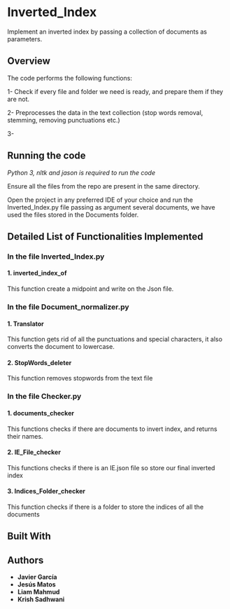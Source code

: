 # Inverted_Index
Implement an inverted index by passing a collection of documents as parameters.
## Overview
The code performs the following functions:

1- Check if every file and folder we need is ready, and prepare them if they are not.

2- Preprocesses the data in the text collection (stop words removal, stemming, removing punctuations etc.)

3- 
## Running the code  
*Python 3, nltk and jason is required to run the code*

Ensure all the files from the repo are present in the same directory.

Open the project in any preferred IDE of your choice and run the Inverted_Index.py file passing as argument several documents, we have used the files stored in the Documents folder.

## Detailed List of Functionalities Implemented
### In the file Inverted_Index.py
#### 1. inverted_index_of
This function create a midpoint and write on the Json file.
### In the file Document_normalizer.py
#### 1. Translator
This function gets rid of all the punctuations and special characters,
    it also converts the document to lowercase.
#### 2. StopWords_deleter
This function removes stopwords from the text file
### In the file Checker.py
#### 1. documents_checker
This functions checks if there are documents to invert index, and returns their names.
#### 2. IE_File_checker
This functions checks if there is an IE.json file so store our final inverted index
#### 3. Indices_Folder_checker
This function checks if there is a folder to store the indices of all the documents

## Built With

## Authors
* **Javier García**
* **Jesús Matos**
* **Liam Mahmud**
* **Krish Sadhwani**
